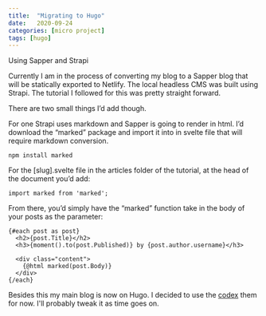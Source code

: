 ```yaml
---
title:  "Migrating to Hugo"
date:   2020-09-24
categories: [micro project]
tags: [hugo]
---
```


Using Sapper and Strapi

Currently I am in the process of converting my blog to a Sapper blog that will be statically exported to Netlify. The local headless CMS was built using Strapi. The tutorial I followed for this was pretty straight forward.

There are two small things I’d add though.

For one Strapi uses markdown and Sapper is going to render in html.
I’d download the “marked” package and import it into in svelte file that will require markdown conversion. 

``npm install marked``


For the [slug].svelte file in the articles folder of the tutorial, at the head of the document you’d add:

 ``import marked from 'marked';``

From there, you’d simply have the “marked” function take in the body of your posts as the parameter:

```
{#each post as post}
  <h2>{post.Title}</h2>
  <h3>{moment().to(post.Published)} by {post.author.username}</h3>

  <div class="content">
    {@html marked(post.Body)}
  </div>
{/each}
```

Besides this my main blog is now on Hugo. I decided to use the [codex](https://themes.gohugo.io/hugo-theme-codex/) them for now. I'll probably tweak it as time goes on.